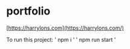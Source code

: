 # portfolio
[https://harrylons.com](https://harrylons.com/)

To run this project:
' npm i '
' npm run start '
